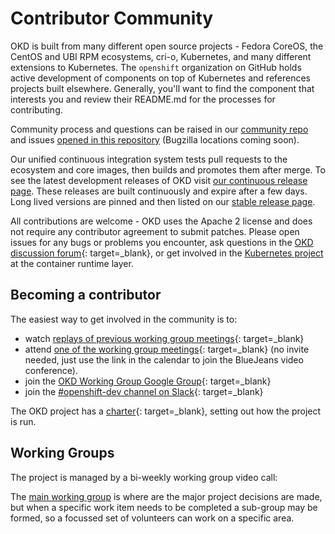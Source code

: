 # Contributor Community

<!--- cSpell:ignore virt -->

OKD is built from many different open source projects - Fedora CoreOS, the CentOS and UBI RPM ecosystems, cri-o, Kubernetes, and many different extensions to Kubernetes. The `openshift` organization on GitHub holds active development of components on top of Kubernetes and references projects built elsewhere. Generally, you'll want to find the component that interests you and review their README.md for the processes for contributing.

Community process and questions can be raised in our [community repo](https://github.com/openshift/community) and issues [opened in this repository](https://github.com/openshift/okd/issues) (Bugzilla locations coming soon).

Our unified continuous integration system tests pull requests to the ecosystem and core images, then builds and promotes them after merge. To see the latest development releases of OKD visit [our continuous release page](https://amd64.origin.releases.ci.openshift.org/). These releases are built continuously and expire after a few days. Long lived versions are pinned and then listed on our [stable release page](https://github.com/openshift/okd/releases).

All contributions are welcome - OKD uses the Apache 2 license and does not require any contributor agreement to submit patches.  Please open issues for any bugs or problems you encounter, ask questions in the [OKD discussion forum](https://github.com/openshift/okd/discussions){: target=_blank}, or get involved in the [Kubernetes project](https://github.com/kubernetes/kubernetes) at the container runtime layer.

## Becoming a contributor

The easiest way to get involved in the community is to:

- watch [replays of previous working group meetings](https://www.youtube.com/playlist?list=PLaR6Rq6Z4Iqc3WjZB-rUTPru8RKyOCnBo){: target=_blank}
- attend [one of the working group meetings](https://calendar.fedoraproject.org/list/okd/){: target=_blank} (no invite needed, just use the link in the calendar to join the BlueJeans video conference).
- join the [OKD Working Group Google Group](https://groups.google.com/g/okd-wg){: target=_blank}
- join the [#openshift-dev channel on Slack](https://kubernetes.slack.com/messages/openshift-dev/){: target=_blank}

The OKD project has a [charter](https://github.com/openshift/community/blob/master/CHARTER.md){: target=_blank}, setting out how the project is run.

## Working Groups

The project is managed by a bi-weekly working group video call:

The [main working group](working-groups.md) is where are the major project decisions are made, but when a specific work item needs to be completed a sub-group may be formed, so a focussed set of volunteers can work on a specific area.
 
